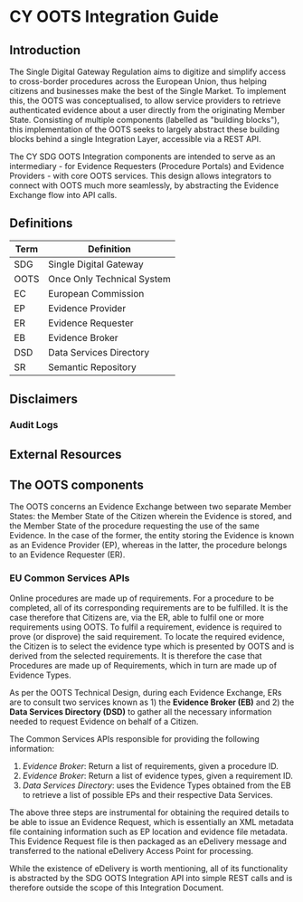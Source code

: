 # CY OOTS Integration Guide

## Introduction
The Single Digital Gateway Regulation aims to digitize and simplify access to cross-border procedures across the European Union, thus helping citizens and businesses make the best of the Single Market. To implement this, the OOTS was conceptualised, to allow service providers to retrieve authenticated evidence about a user directly from the originating Member State. Consisting of multiple components (labelled as "building blocks"), this implementation of the OOTS seeks to largely abstract these building blocks behind a single Integration Layer, accessible via a REST API.  

The CY SDG OOTS Integration components are intended to serve as an intermediary - for Evidence Requesters (Procedure Portals) and Evidence Providers - with core OOTS services. This design allows integrators to connect with OOTS much more seamlessly, by abstracting the Evidence Exchange flow into API calls.

## Definitions
| Term  | Definition  |
|--- |---|
|SDG |Single Digital Gateway|
|OOTS|Once Only Technical System|
|EC  |European Commission|
|EP  |Evidence Provider|
|ER  |Evidence Requester|
|EB  |Evidence Broker|
|DSD |Data Services Directory|
|SR  |Semantic Repository|

## Disclaimers

### Audit Logs

## External Resources

## The OOTS components
The OOTS concerns an Evidence Exchange between two separate Member States: the Member State of the Citizen wherein the Evidence is stored, and the Member State of the procedure requesting the use of the same Evidence. In the case of the former, the entity storing the Evidence is known as an Evidence Provider (EP), whereas in the latter, the procedure belongs to an Evidence Requester (ER).  

### EU Common Services APIs
Online procedures are made up of requirements. For a procedure to be completed, all of its corresponding requirements are to be fulfilled. It is the case therefore that Citizens are, via the ER, able to fulfil one or more requirements using OOTS. To fulfil a requirement, evidence is required to prove (or disprove) the said requirement. To locate the required evidence, the Citizen is to select the evidence type which is presented by OOTS and is derived from the selected requirements. It is therefore the case that Procedures are made up of Requirements, which in turn are made up of Evidence Types.  

As per the OOTS Technical Design, during each Evidence Exchange, ERs are to consult two services known as 1) the **Evidence Broker (EB)** and 2) the **Data Services Directory (DSD)** to gather all the necessary information needed to request Evidence on behalf of a Citizen. 

The Common Services APIs responsible for providing the following information:  
1. _Evidence Broker_: Return a list of requirements, given a procedure ID.
2. _Evidence Broker_: Return a list of evidence types, given a requirement ID.
3. _Data Services Directory_: uses the Evidence Types obtained from the EB to retrieve a list of possible EPs and their respective Data Services. 

The above three steps are instrumental for obtaining the required details to be able to issue an Evidence Request, which is essentially an XML metadata file containing information such as EP location and evidence file metadata. This Evidence Request file is then packaged as an eDelivery message and transferred to the national eDelivery Access Point for processing.

While the existence of eDelivery is worth mentioning, all of its functionality is abstracted by the SDG OOTS Integration API into simple REST calls and is therefore outside the scope of this Integration Document.

